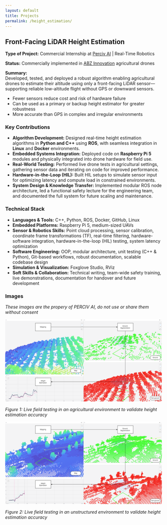 ```yaml
---
layout: default
title: Projects
permalink: /height_estimation/
---
```




## **Front-Facing LiDAR Height Estimation**

**Type of Project:** Commercial Internship at [Perciv AI](https://www.perciv.ai/) | Real-Time Robotics

**Status:** Commercially implemented in [ABZ Innovation](https://abzinnovation.com/) agricultural drones

**Summary:**  
Developed, tested, and deployed a robust algorithm enabling agricultural drones to estimate their altitude using only a front-facing LiDAR sensor—supporting reliable low-altitude flight without GPS or downward sensors.

- Fewer sensors reduce cost and risk of hardware failure
- Can be used as a primary or backup height estimator for greater robustness
- More accurate than GPS in complex and irregular environments

### **Key Contributions**
- **Algorithm Development:** Designed real-time height estimation algorithms in **Python and C++** using **ROS**, with seamless integration in **Linux** and **Docker** environments.
- **Embedded Systems Integration:** Deployed code on **Raspberry Pi 5** modules and physically integrated into drone hardware for field use.
- **Real-World Testing:** Performed live drone tests in agricultural settings, gathering sensor data and iterating on code for improved performance.
- **Hardware-in-the-Loop (HIL):** Built HIL setups to simulate sensor input for optimizing latency and compute load in constrained environments.
- **System Design & Knowledge Transfer:** Implemented modular ROS node architecture, led a functional safety lecture for the engineering team, and documented the full system for future scaling and maintenance.

### **Technical Stack**
- **Languages & Tools:** C++, Python, ROS, Docker, GitHub, Linux
- **Embedded Platforms:** Raspberry Pi 5, medium-sized UAVs
- **Sensor & Robotics Skills:** Point cloud processing, sensor calibration, coordinate frame transformations (TF), real-time filtering, hardware-software integration, hardware-in-the-loop (HIL) testing, system latency optimization
- **Software Engineering:** OOP, modular architecture, unit testing (C++ & Python), Git-based workflows, robust documentation, scalable codebase design
- **Simulation & Visualization:** Foxglove Studio, RViz
- **Soft Skills & Collaboration:** Technical writing, team-wide safety training, live demonstrations, documentation for handover and future development

### **Images**
*These images are the propery of PERCIV AI, do not use or share them without consent*

![Height estimation algorithm in an Orchard](/assets/Process.png)

*Figure 1: Live field testing in an agricultural environment to validate height estimation accuracy*


![Height estimation algorithm in an field](/assets/Process_2.png)

*Figure 2: Live field testing in an unstructured environment to validate height estimation accuracy*